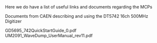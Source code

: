 Here we do have a list of useful links and documents regarding the MCPs

Documents from CAEN describing and using the DT5742 16ch 500MHz Digitizer

GD5695_742QuickStartGuide_0.pdf
UM2091_WaveDump_UserManual_rev11.pdf
